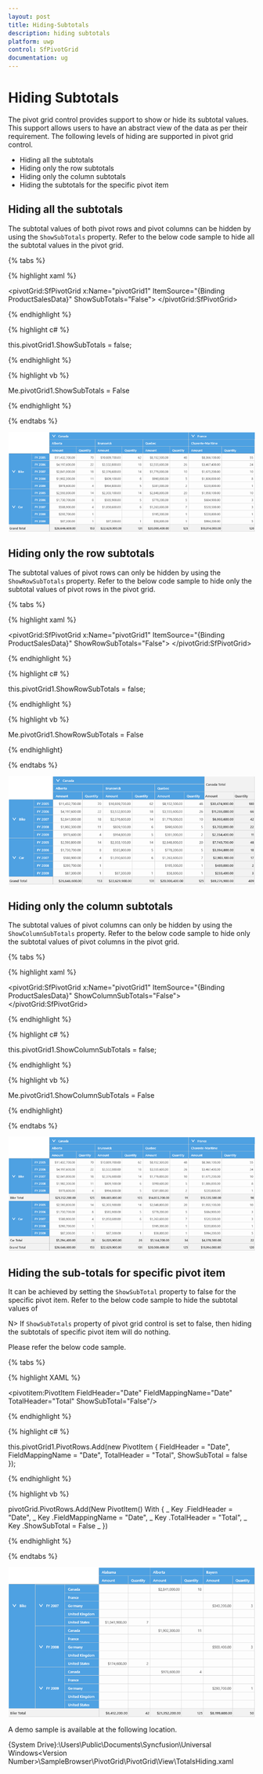```yaml
---
layout: post
title: Hiding-Subtotals
description: hiding subtotals
platform: uwp
control: SfPivotGrid
documentation: ug
---
```


# Hiding Subtotals

The pivot grid control provides support to show or hide its subtotal values. This support allows users to have an abstract view of the data as per their requirement. The following levels of hiding are supported in pivot grid control.

* Hiding all the subtotals
* Hiding only the row subtotals
* Hiding only the column subtotals
* Hiding the subtotals for the specific pivot item

## Hiding all the subtotals

The subtotal values of both pivot rows and pivot columns can be hidden by using the `ShowSubTotals` property. Refer to the below code sample to hide all the subtotal values in the pivot grid.

{% tabs %}

{% highlight xaml %}

<pivotGrid:SfPivotGrid x:Name="pivotGrid1" ItemSource="{Binding ProductSalesData}" ShowSubTotals="False">
</pivotGrid:SfPivotGrid>

{% endhighlight %}

{% highlight c# %}

this.pivotGrid1.ShowSubTotals = false;

{% endhighlight %}

{% highlight vb %}

Me.pivotGrid1.ShowSubTotals = False

{% endhighlight %}

{% endtabs %}

![Hiding-Sub-Totals_image1](Hiding-Sub-Totals_images/Hiding-Sub-Totals_image1.png)

## Hiding only the row subtotals 

The subtotal values of pivot rows can only be hidden by using the `ShowRowSubTotals` property. Refer to the below code sample to hide only the subtotal values of pivot rows in the pivot grid.

{% tabs %}

{% highlight xaml %}

<pivotGrid:SfPivotGrid x:Name="pivotGrid1" ItemSource="{Binding ProductSalesData}" ShowRowSubTotals="False">
</pivotGrid:SfPivotGrid>

{% endhighlight %}

{% highlight c# %}

this.pivotGrid1.ShowRowSubTotals = false;

{% endhighlight %}

{% highlight vb %}

Me.pivotGrid1.ShowRowSubTotals = False

{% endhighlight}

{% endtabs %}

![Hiding-Sub-Totals_image2](Hiding-Sub-Totals_images/Hiding-Sub-Totals_image2.png)

## Hiding only the column subtotals 

The subtotal values of pivot columns can only be hidden by using the `ShowColumnSubTotals` property. Refer to the below code sample to hide only the subtotal values of pivot columns in the pivot grid.

{% tabs %}

{% highlight xaml %}

<pivotGrid:SfPivotGrid x:Name="pivotGrid1" ItemSource="{Binding ProductSalesData}" ShowColumnSubTotals="False">
</pivotGrid:SfPivotGrid>

{% endhighlight %}

{% highlight c# %}

this.pivotGrid1.ShowColumnSubTotals = false;

{% endhighlight %}

{% highlight vb %}

Me.pivotGrid1.ShowColumnSubTotals = False

{% endhighlight}

{% endtabs %}

![Hiding-Sub-Totals_image3](Hiding-Sub-Totals_images/Hiding-Sub-Totals_image3.png)

## Hiding the sub-totals for specific pivot item

It can be achieved by setting the `ShowSubTotal` property to false for the specific pivot item. Refer to the below code sample to hide the subtotal values of 

N>
If `ShowSubTotals` property of pivot grid control is set to false, then hiding the subtotals of specific pivot item will do nothing.

Please refer the below code sample.  

{% tabs %}

{% highlight XAML %}

<pivotitem:PivotItem FieldHeader="Date" FieldMappingName="Date" TotalHeader="Total" ShowSubTotal="False"/>
    
{% endhighlight %}

{% highlight c# %}

this.pivotGrid1.PivotRows.Add(new PivotItem { FieldHeader = "Date", FieldMappingName = "Date", TotalHeader = "Total", ShowSubTotal = false });

{% endhighlight %}

{% highlight vb %}

pivotGrid.PivotRows.Add(New PivotItem() With { _
    Key .FieldHeader = "Date", _
    Key .FieldMappingName = "Date", _
    Key .TotalHeader = "Total", _
    Key .ShowSubTotal = False _
})

{% endhighlight %}

{% endtabs %}

![Hiding-Sub-Totals_image4](Hiding-Sub-Totals_images/Hiding-Sub-Totals_image4.png)

A demo sample is available at the following location.
    
{System Drive}:\Users\Public\Documents\Syncfusion\Universal Windows&lt;Version Number&gt;\SampleBrowser\PivotGrid\PivotGrid\View\TotalsHiding.xaml